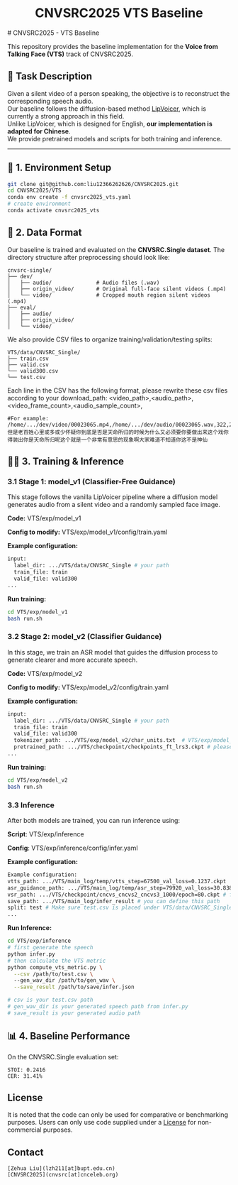 <h1 align="center"> CNVSRC2025 VTS Baseline</h1>
# CNVSRC2025 - VTS Baseline

This repository provides the baseline implementation for the **Voice from Talking Face (VTS)** track of CNVSRC2025.

## 🧠 Task Description

Given a silent video of a person speaking, the objective is to reconstruct the corresponding speech audio.  
Our baseline follows the diffusion-based method [LipVoicer](https://github.com/yochaiye/LipVoicer), which is currently a strong approach in this field.  
Unlike LipVoicer, which is designed for English, **our implementation is adapted for Chinese**.  
We provide pretrained models and scripts for both training and inference.

---

## 🔧 1. Environment Setup

```bash
git clone git@github.com:liu12366262626/CNVSRC2025.git
cd CNVSRC2025/VTS
conda env create -f cnvsrc2025_vts.yaml
# create environment
conda activate cnvsrc2025_vts
```

## 📁 2. Data Format

Our baseline is trained and evaluated on the **CNVSRC.Single dataset**. The directory structure after preprocessing should look like:
```
cnvsrc-single/
├── dev/
│   ├── audio/              # Audio files (.wav)
│   ├── origin_video/       # Original full-face silent videos (.mp4)
│   └── video/              # Cropped mouth region silent videos (.mp4)
├── eval/
│   ├── audio/
│   ├── origin_video/
│   └── video/
```

We also provide CSV files to organize training/validation/testing splits:
```
VTS/data/CNVSRC_Single/
├── train.csv
├── valid.csv
└── valid300.csv
└── test.csv
```

Each line in the CSV has the following format, please rewrite these csv files according to your download_path:
<video_path>,<audio_path>,<video_frame_count>,<audio_sample_count>,<transcription>
```
#For example:
/home/.../dev/video/00023065.mp4,/home/.../dev/audio/00023065.wav,322,206080,但是老百姓心里或多或少怀疑你到底是否是天命所归的时候为什么又必须要你要做出来这个戏你得装出你是天命所归呢这个就是一个非常有意思的现象啊大家难道不知道你这不是神仙
```
## 🏋️‍♀️ 3. Training & Inference
### 3.1 Stage 1: model_v1 (Classifier-Free Guidance)
This stage follows the vanilla LipVoicer pipeline where a diffusion model generates audio from a silent video and a randomly sampled face image.

**Code:** VTS/exp/model_v1

**Config to modify:** VTS/exp/model_v1/config/train.yaml

**Example configuration:**
```bash
input:
  label_dir: .../VTS/data/CNVSRC_Single # your path
  train_file: train
  valid_file: valid300
...
```

**Run training:**
```bash
cd VTS/exp/model_v1
bash run.sh
```


### 3.2 Stage 2: model_v2 (Classifier Guidance)
In this stage, we train an ASR model that guides the diffusion process to generate clearer and more accurate speech.

**Code:** VTS/exp/model_v2

**Config to modify:** VTS/exp/model_v2/config/train.yaml

**Example configuration:**
```bash
input:
  label_dir: .../VTS/data/CNVSRC_Single # your path
  train_file: train
  valid_file: valid300
  tokenizer_path: .../VTS/exp/model_v2/char_units.txt  # VTS/exp/model_v2/char_units.txt
  pretrained_path: .../VTS/checkpoint/checkpoints_ft_lrs3.ckpt # please download this
...
```

**Run training:**
```bash
cd VTS/exp/model_v2
bash run.sh
```

### 3.3 Inference
After both models are trained, you can run inference using:

**Script**: VTS/exp/inference

**Config**: VTS/exp/inference/config/infer.yaml

**Example configuration:**
```bash
Example configuration:
vtts_path: .../VTS/main_log/temp/vtts_step=67500_val_loss=0.1237.ckpt  # trained model_v1
asr_guidance_path: .../VTS/main_log/temp/asr_step=79920_val_loss=30.8385.ckpt # trained model_v2
vsr_path: .../VTS/checkpoint/cncvs_cncvs2_cncvs3_1000/epoch=80.ckpt # from CNVSRC2025 VSR Baseline
save_path: .../VTS/main_log/infer_result # you can define this path
split: test # Make sure test.csv is placed under VTS/data/CNVSRC_Single
...
```
**Run Inference:**
```bash
cd VTS/exp/inference
# first generate the speech
python infer.py
# then calculate the VTS metric 
python compute_vts_metric.py \
  --csv /path/to/test.csv \ 
  --gen_wav_dir /path/to/gen_wav \
  --save_result /path/to/save/infer.json 

# csv is your test.csv path
# gen_wav_dir is your generated speech path from infer.py
# save_result is your generated audio path

```

## 📊 4. Baseline Performance
On the CNVSRC.Single evaluation set:
```
STOI: 0.2416
CER: 31.41%
```




## License

It is noted that the code can only be used for comparative or benchmarking purposes. Users can only use code supplied under a [License](./LICENSE) for non-commercial purposes.

## Contact

```
[Zehua Liu](lzh211[at]bupt.edu.cn)
[CNVSRC2025](cnvsrc[at]cnceleb.org)
```


